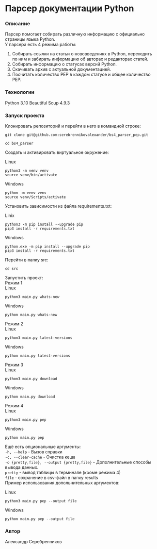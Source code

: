 # Парсер документации Python
### Описание
Парсер помогает собирать различную информацию с официально страницы языка Python.\
У парсера есть 4 режима работы:
1. Собирать ссылки на статьи о нововведениях в Python, переходить по ним и забирать информацию об авторах и редакторах статей.
2. Собирать информацию о статусах версий Python.
3. Скачивать архив с актуальной документацией.
4. Посчитать количество PEP в каждом статусе и общее количество PEP.
### Технологии
Python 3.10
Beautiful Soup 4.9.3
### Запуск проекта
Клонировать репозиторий и перейти в него в командной строке:

```
git clone git@github.com:serebrennikovalexander/bs4_parser_pep.git
```

```
cd bs4_parser
```

Cоздать и активировать виртуальное окружение:

Linux
```
python3 -m venv venv
source venv/bin/activate
```
Windows
```
python -m venv venv
source venv/Scripts/activate
```

Установить зависимости из файла requirements.txt:

Linix
```
python3 -m pip install --upgrade pip
pip3 install -r requirements.txt
```
Windows
```
python.exe -m pip install --upgrade pip
pip3 install -r requirements.txt
```

Перейти в папку src:

```
cd src
```

Запустить проект:\
Режим 1\
Linux
```
python3 main.py whats-new
```
Windows
```
python main.py whats-new
```
Режим 2\
Linux
```
python3 main.py latest-versions
```
Windows
```
python main.py latest-versions
```
Режим 3\
Linux
```
python3 main.py download
```
Windows
```
python main.py download
```
Режим 4\
Linux
```
python3 main.py pep
```
Windows
```
python main.py pep
```
Ещё есть опциональные аргументы:\
```-h, --help``` - Вызов справки\
```-c, --clear-cache``` - Очистка кеша\
```-o {pretty,file}, --output {pretty,file}``` - Дополнительные способы вывода данных.\
```pretty``` - вывод таблицы в терминале (кроме режима 4)\
```file``` - сохранение в csv-файл в папку results\
Пример использования допольнительных аргументов:

Linux
```
python3 main.py pep --output file
```
Windows
```
python main.py pep --output file
```
### Автор
Александр Серебренников
